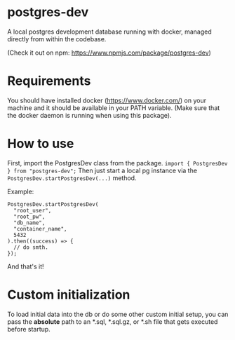 # postgres-dev
A local postgres development database running with docker, managed directly from within the codebase.

(Check it out on npm: https://www.npmjs.com/package/postgres-dev)

# Requirements

You should have installed docker (https://www.docker.com/) on your machine and it should be available in your PATH variable.
(Make sure that the docker daemon is running when using this package).

# How to use
First, import the PostgresDev class from the package.
```import { PostgresDev } from "postgres-dev";```
Then just start a local pg instance via the ```PostgresDev.startPostgresDev(...)``` method.

Example:
```
PostgresDev.startPostgresDev(
  "root_user",
  "root_pw",
  "db_name",
  "container_name",
  5432
).then((success) => {
  // do smth.
});
```

And that's it!

# Custom initialization
To load initial data into the db or do some other custom initial setup, you can pass the **absolute** path to an *.sql, *.sql.gz, or *.sh file that gets executed before startup.
